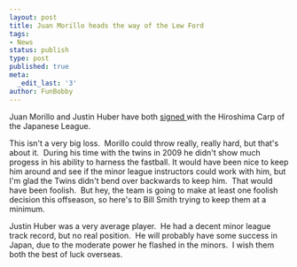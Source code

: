 ```yaml
---
layout: post
title: Juan Morillo heads the way of the Lew Ford
tags:
- News
status: publish
type: post
published: true
meta:
  _edit_last: '3'
author: FunBobby
---
```

Juan Morillo and Justin Huber have both <a href="http://www.chron.com/disp/story.mpl/sports/bb/6725250.html">signed </a>with the Hiroshima Carp of the Japanese League.

This isn't a very big loss.  Morillo could throw really, really hard, but that's about it.  During his time with the twins in 2009 he didn't show much progess in his ability to harness the fastball. It would have been nice to keep him around and see if the minor league instructors could work with him, but I'm glad the Twins didn't bend over backwards to keep him.  That would have been foolish.  But hey, the team is going to make at least one foolish decision this offseason, so here's to Bill Smith trying to keep them at a minimum.

Justin Huber was a very average player.  He had a decent minor league track record, but no real position.  He will probably have some success in Japan, due to the moderate power he flashed in the minors.  I wish them both the best of luck overseas.
